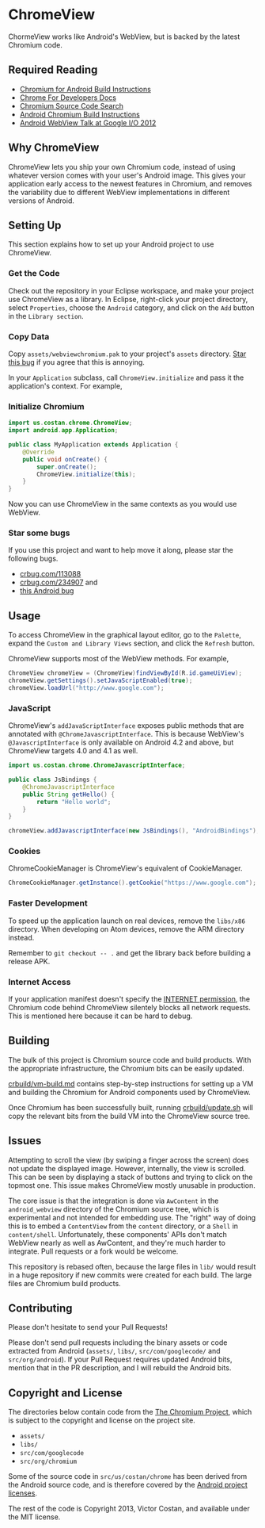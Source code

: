 # ChromeView

ChormeView works like Android's WebView, but is backed by the latest Chromium
code.

## Required Reading
* [Chromium for Android Build Instructions](https://code.google.com/p/chromium/wiki/AndroidBuildInstructions)
* [Chrome For Developers Docs](http://dev.chromium.org/developers)
* [Chromium Source Code Search](https://code.google.com/p/chromium/codesearch)
* [Android Chromium Build Instructions](https://code.google.com/p/chromium/wiki/AndroidBuildInstructions)
* [Android WebView Talk at Google I/O 2012](https://developers.google.com/events/io/2012/sessions/gooio2012/122/)

## Why ChromeView

ChromeView lets you ship your own Chromium code, instead of using whatever
version comes with your user's Android image. This gives your application
early access to the newest features in Chromium, and removes the variability
due to different WebView implementations in different versions of Android.


## Setting Up

This section explains how to set up your Android project to use ChromeView.

### Get the Code

Check out the repository in your Eclipse workspace, and make your project use
ChromeView as a library. In Eclipse, right-click your project directory, select
`Properties`, choose the `Android` category, and click on the `Add` button in
the `Library section`.

### Copy Data

Copy `assets/webviewchromium.pak` to your project's `assets` directory.
[Star this bug](https://code.google.com/p/android/issues/detail?id=35748) if
you agree that this is annoying.

In your `Application` subclass, call `ChromeView.initialize` and pass it the
application's context. For example,

### Initialize Chromium

```java
import us.costan.chrome.ChromeView;
import android.app.Application;

public class MyApplication extends Application {
    @Override
    public void onCreate() {
        super.onCreate();
        ChromeView.initialize(this);
    }
}
```

Now you can use ChromeView in the same contexts as you would use WebView.

### Star some bugs

If you use this project and want to help move it along, please star the
following bugs.

* [crbug.com/113088](http://crbug.com/113088)
* [crbug.com/234907](http://crbug.com/234907) and
* [this Android bug](https://code.google.com/p/android/issues/detail?id=35748)


## Usage

To access ChromeView in the graphical layout editor, go to the `Palette`,
expand the `Custom and Library Views` section, and click the `Refresh` button.

ChromeView supports most of the WebView methods. For example,

```java
ChromeView chromeView = (ChromeView)findViewById(R.id.gameUiView);
chromeView.getSettings().setJavaScriptEnabled(true);
chromeView.loadUrl("http://www.google.com");
```

### JavaScript

ChromeView's `addJavaScriptInterface` exposes public methods that are annotated
with `@ChromeJavascriptInterface`. This is because WebView's
`@JavascriptInterface` is only available on Android 4.2 and above, but
ChromeView targets 4.0 and 4.1 as well.

```java
import us.costan.chrome.ChromeJavascriptInterface;

public class JsBindings {
    @ChromeJavascriptInterface
    public String getHello() {
        return "Hello world";
    }
}

chromeView.addJavascriptInterface(new JsBindings(), "AndroidBindings");
```

### Cookies

ChromeCookieManager is ChromeView's equivalent of CookieManager.

```java
ChromeCookieManager.getInstance().getCookie("https://www.google.com");
```

### Faster Development

To speed up the application launch on real devices, remove the `libs/x86`
directory. When developing on Atom devices, remove the ARM directory instead.

Remember to `git checkout -- .` and get the library back before building a
release APK.

### Internet Access

If your application manifest doesn't specify the
[INTERNET permission](http://developer.android.com/reference/android/Manifest.permission.html#INTERNET),
the Chromium code behind ChromeView silentely blocks all network requests. This
is mentioned here because it can be hard to debug.


## Building

The bulk of this project is Chromium source code and build products. With the
appropriate infrastructure, the Chromium bits can be easily updated.

[crbuild/vm-build.md](crbuild/vm-build.md) contains step-by-step instructions
for setting up a VM and building the Chromium for Android components used by
ChromeView.

Once Chromium has been successfully built, running
[crbuild/update.sh](crbuild/update.sh) will copy the relevant bits from the
build VM into the ChromeView source tree.


## Issues

Attempting to scroll the view (by swiping a finger across the screen) does not
update the displayed image. However, internally, the view is scrolled. This can
be seen by displaying a stack of buttons and trying to click on the topmost
one. This issue makes ChromeView mostly unusable in production.

The core issue is that the integration is done via `AwContent` in the
`android_webview` directory of the Chromium source tree, which is experimental
and not intended for embedding use. The "right" way of doing this is to embed
a `ContentView` from the `content` directory, or a `Shell` in `content/shell`.
Unfortunately, these components' APIs don't match WebView nearly as well as
AwContent, and they're much harder to integrate. Pull requests or a fork would
be welcome.

This repository is rebased often, because the large files in `lib/` would
result in a huge repository if new commits were created for each build. The
large files are Chromium build products.


## Contributing

Please don't hesitate to send your Pull Requests!

Please don't send pull requests including the binary assets or code extracted
from Android (`assets/`, `libs/`, `src/com/googlecode/` and `src/org/android`).
If your Pull Request requires updated Android bits, mention that in the PR
description, and I will rebuild the Android bits.


## Copyright and License

The directories below contain code from the
[The Chromium Project](http://www.chromium.org/), which is subject to the
copyright and license on the project site.

* `assets/`
* `libs/`
* `src/com/googlecode`
* `src/org/chromium`

Some of the source code in `src/us/costan/chrome` has been derived from the
Android source code, and is therefore covered by the
[Android project licenses](http://source.android.com/source/licenses.html).

The rest of the code is Copyright 2013, Victor Costan, and available under the
MIT license.
